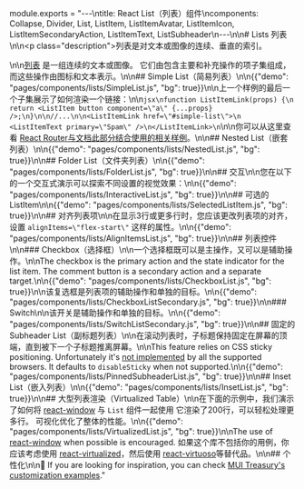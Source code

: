 module.exports = "---\ntitle: React List（列表）组件\ncomponents: Collapse, Divider, List, ListItem, ListItemAvatar, ListItemIcon, ListItemSecondaryAction, ListItemText, ListSubheader\n---\n\n# Lists 列表\n\n<p class=\"description\">列表是对文本或图像的连续、垂直的索引。</p>\n\n[列表](https://material.io/design/components/lists.html) 是一组连续的文本或图像。 它们由包含主要和补充操作的项子集组成，而这些操作由图标和文本表示。\n\n## Simple List（简易列表）\n\n{{\"demo\": \"pages/components/lists/SimpleList.js\", \"bg\": true}}\n\n上一个样例的最后一个子集展示了如何渲染一个链接：\n\n```jsx\nfunction ListItemLink(props) {\n  return <ListItem button component=\"a\" {...props} />;\n}\n\n//...\n\n<ListItemLink href=\"#simple-list\">\n  <ListItemText primary=\"Spam\" />\n</ListItemLink>\n```\n\n你可以从这里查看 [React Router与文档此部分结合使用的相关样例](/guides/composition/#react-router)。\n\n## Nested List（嵌套列表）\n\n{{\"demo\": \"pages/components/lists/NestedList.js\", \"bg\": true}}\n\n## Folder List（文件夹列表）\n\n{{\"demo\": \"pages/components/lists/FolderList.js\", \"bg\": true}}\n\n## 交互\n\n您在以下的一个交互式演示可以探索不同设置的视觉效果：\n\n{{\"demo\": \"pages/components/lists/InteractiveList.js\", \"bg\": true}}\n\n## 可选的 ListItem\n\n{{\"demo\": \"pages/components/lists/SelectedListItem.js\", \"bg\": true}}\n\n## 对齐列表项\n\n在显示3行或更多行时，您应该更改列表项的对齐，设置 `alignItems=\"flex-start\"` 这样的属性。\n\n{{\"demo\": \"pages/components/lists/AlignItemsList.js\", \"bg\": true}}\n\n## 列表控件\n\n### Checkbox（选择框）\n\n一个选择框既可以是主操作，又可以是辅助操作。\n\nThe checkbox is the primary action and the state indicator for the list item. The comment button is a secondary action and a separate target.\n\n{{\"demo\": \"pages/components/lists/CheckboxList.js\", \"bg\": true}}\n\n该复选框是列表项的辅助操作和单独的目标。\n\n{{\"demo\": \"pages/components/lists/CheckboxListSecondary.js\", \"bg\": true}}\n\n### Switch\n\n该开关是辅助操作和单独的目标。\n\n{{\"demo\": \"pages/components/lists/SwitchListSecondary.js\", \"bg\": true}}\n\n## 固定的 Subheader List（副标题列表）\n\n在滚动列表时，子标题保持固定在屏幕的顶端，直到被下一个子标题推离屏幕。\n\nThis feature relies on CSS sticky positioning. Unfortunately it's [not implemented](https://caniuse.com/#search=sticky) by all the supported browsers. It defaults to `disableSticky` when not supported.\n\n{{\"demo\": \"pages/components/lists/PinnedSubheaderList.js\", \"bg\": true}}\n\n## Inset List（嵌入列表）\n\n{{\"demo\": \"pages/components/lists/InsetList.js\", \"bg\": true}}\n\n## 大型列表渲染（Virtualized Table）\n\n在下面的示例中，我们演示了如何将 [react-window](https://github.com/bvaughn/react-window) 与 `List` 组件一起使用 它渲染了200行，可以轻松处理更多行。 可视化优化了整体的性能。\n\n{{\"demo\": \"pages/components/lists/VirtualizedList.js\", \"bg\": true}}\n\nThe use of [react-window](https://github.com/bvaughn/react-window) when possible is encouraged. 如果这个库不包括你的用例，你应该考虑使用 [react-virtualized](https://github.com/bvaughn/react-virtualized)，然后使用 [react-virtuoso](https://github.com/petyosi/react-virtuoso)等替代品。\n\n## 个性化\n\n👑 If you are looking for inspiration, you can check [MUI Treasury's customization examples](https://mui-treasury.com/components/menu-list)."